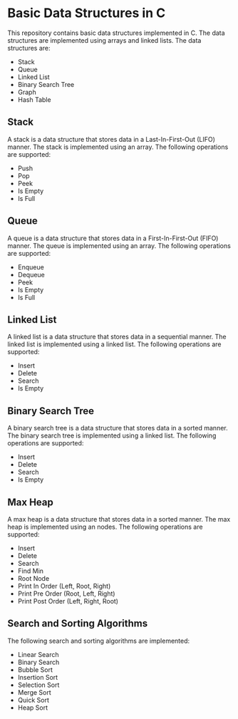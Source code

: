 # Basic Data Structures in C
This repository contains basic data structures implemented in C. The data structures are implemented using arrays and linked lists. The data structures are: 
* Stack
* Queue
* Linked List
* Binary Search Tree
* Graph
* Hash Table

## Stack
A stack is a data structure that stores data in a Last-In-First-Out (LIFO) manner. The stack is implemented using an array. The following operations are supported:
* Push
* Pop
* Peek
* Is Empty
* Is Full

## Queue
A queue is a data structure that stores data in a First-In-First-Out (FIFO) manner. The queue is implemented using an array. The following operations are supported:
* Enqueue
* Dequeue
* Peek
* Is Empty
* Is Full

## Linked List
A linked list is a data structure that stores data in a sequential manner. The linked list is implemented using a linked list. The following operations are supported:
* Insert
* Delete
* Search
* Is Empty

## Binary Search Tree
A binary search tree is a data structure that stores data in a sorted manner. The binary search tree is implemented using a linked list. The following operations are supported:
* Insert
* Delete
* Search
* Is Empty

## Max Heap
A max heap is a data structure that stores data in a sorted manner. The max heap is implemented using an nodes. The following operations are supported:
* Insert
* Delete
* Search
* Find Min
* Root Node 
* Print In Order  (Left, Root, Right) 
* Print Pre Order  (Root, Left, Right)
* Print Post Order  (Left, Right, Root)

## Search and Sorting Algorithms
The following search and sorting algorithms are implemented:
* Linear Search
* Binary Search
* Bubble Sort
* Insertion Sort
* Selection Sort
* Merge Sort
* Quick Sort
* Heap Sort


